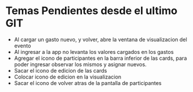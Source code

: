 # Temas Pendientes desde el ultimo GIT

- Al cargar un gasto nuevo, y volver, abre la ventana de visualizacion del evento
- Al ingresar a la app no levanta los valores cargados en los gastos
- Agregar el icono de participantes en la barra inferior de las cards, para poder ingresar observar los mismos y asignar nuevos.
- Sacar el icono de edicion de las cards
- Colocar icono de edicion en la visualizacion
- Sacar el icono de volver atras de la pantalla de participantes